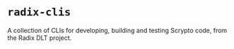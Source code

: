 # `radix-clis`

A collection of CLIs for developing, building and testing Scrypto code, from the Radix DLT project.